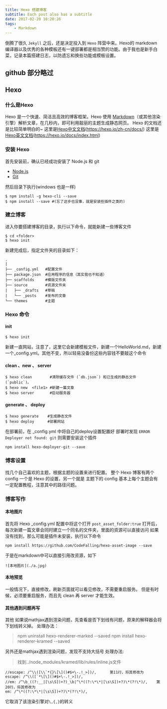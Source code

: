 ```yaml
---
title: Hexo 搭建博客
subtitle: Each post also has a subtitle
date: 2017-02-20 10:20:26
tags:
	- Markdown
---
```


倒腾了很久 `Jekyll` 之后，还是决定投入到 `Hexo` 阵营中来。Hexo的 markdown 编译器以及优秀的各种模板还有一键部署都是相当赞的功能。由于我也是新手白菜，记录本篇搭建日志，以防遗忘和换些功能或模板设置。

<!-- more -->

## github 部分略过
## Hexo
### 什么是Hexo
Hexo 是一个快速、简洁且高效的博客框架。Hexo 使用 [Markdown](http://daringfireball.net/projects/markdown/)（或其他渲染引擎）解析文章，在几秒内，即可利用靓丽的主题生成静态网页。
Hexo 的文档还是比较简单明白的~
这里是[Hexo中文文档](https://hexo.io/zh-cn/docs/)(https://hexo.io/zh-cn/docs/)
这里是[Hexo英文文档](https://hexo.io/docs/index.html)(https://hexo.io/docs/index.html)

### 安装 Hexo
首先安装前，确认已经成功安装了 Node.js 和 git

*   [Node.js](http://nodejs.org/)
*   [Git](http://git-scm.com/)

然后目录下执行(windows 也是一样)

``` linux
$ npm install -g hexo-cli --save
$ npm install --save #(忘了这步也没事，就是安装些插件之类的)
```

### 建立博客
进入你要搭建博客的目录，执行以下命令，就能新建一些博客文件
```
$ cd <folder>
$ hexo init
```

新建完成后，指定文件夹的目录如下：
```
.
|
├── _config.yml   #配置文件
├── package.json  #应用程序的信息（其实我也不知道）
├── scaffolds     #模版文件夹
├── source        #资源文件夹
|   ├── _drafts   #草稿
|   └── _posts    #发布的文章
└── themes        #主题
```

### Hexo 命令
#### init
```
$ hexo init
```
新建一直网站，注意了，这里它会新建模板文件，新建一个HelloWorld.md，新建一个\_config.yml。其他不变，所以轻易没备份这些内容钱不要敲这个命令

#### clean 、new 、 server
```
$ hexo clean        #清除缓存文件 (`db.json`) 和已生成的静态文件 (`public`)。
$ hexo new  <file1> #新建一篇文章
$ hexo server       #启动服务器
```

#### generate 、 deploy
```
$ hexo generate    #生成静态文件
$ hexo deploy      #部署网站
```
在部署前，在 \_config.yml 中将自己的deploy设置配置好
部署时发现 `ERROR Deployer not found: git` 则需要安装这个插件
```
npm install hexo-deployer-git --save
```

### 博客设置
找几个自己喜欢的主题，根据主题的设置来进行配置。
整个 Hexo 博客有两个 config 一个是 Hexo 的设置，另一个就是 主题下的 config
基本上每个主题会有一定配置教程，注意其中的路径问题。

### 博客写作

#### 本地图片
首先将 Hexo \_config.yml 配置中将这个打开 `post_asset_folder:true`
打开后，每次新建一篇文章会同时建立一个同名的文件夹，里面的资源可以直接访问
如果没有找到，那么可能是插件未安装，执行以下命令
```
npm install https://github.com/CodeFalling/hexo-asset-image --save
```
于是在markdown中可以直接引用改资源，如下
```
![本地图片](./a.jpg)
```

#### 本地预览
一般情况下，直接修改，刷新页面就可以看见修改，不需要重启服务。
但是有时候，必须要重启服务，而且先 clean 再 server 才能生效。

#### 其他遇到问题再写
其他
如果说mathjax遇到渲染问题，先查看是否下划线有问题，原来的解释器会将下划线转义掉。
处理办法：
> npm uninstall hexo-renderer-marked --saved
> npm install hexo-renderer-kramed --saved

另外还是mathjax遇到渲染问题，发现不支持大括号
处理办法:
> 找到../node_modules/kramed/lib/rules/inline.js文件

```
//escape: /^\\([\\`*{}\[\]()#$+\-.!_>])/,      第11行，将其修改为
escape: /^\\([`*\[\]()#$+\-.!_>])/,
//em: /^\b_((?:__|[\s\S])+?)_\b|^\*((?:\*\*|[\s\S])+?)\*(?!\*)/,    第20行，将其修改为
em: /^\*((?:\*\*|[\s\S])+?)\*(?!\*)/,
```
它取消了该渲染引擎对`\,{,}`的转义




